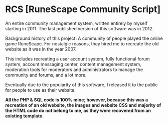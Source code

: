 # RCS [RuneScape Community Script]
An entire community management system, written entirely by myself starting in 2011. The last published version of this software was in 2012.

Background history of this project: A community of people played the online game RuneScape. For nostalgic reasons, they hired me to recreate the old website as it was in the year 2007.

This includes recreating a user account system, fully functional forum system, account messaging center, content management system, moderation tools for moderators and administrators to manage the community and forums, and a lot more.

Eventually due to the popularity of this software, I released it to the public for people to use as their website.

**All the PHP & SQL code is 100% mine; however, because this was a recreation of an old website, the images and website CSS and majority of the HTML code do not belong to me, as they were recovered from an existing template.**
